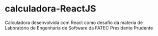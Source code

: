 # calculadora-ReactJS
Calculadora desenvolvida com React como desafio da materia de Laboratório de Engenharia de Software da FATEC Presidente Prudente
